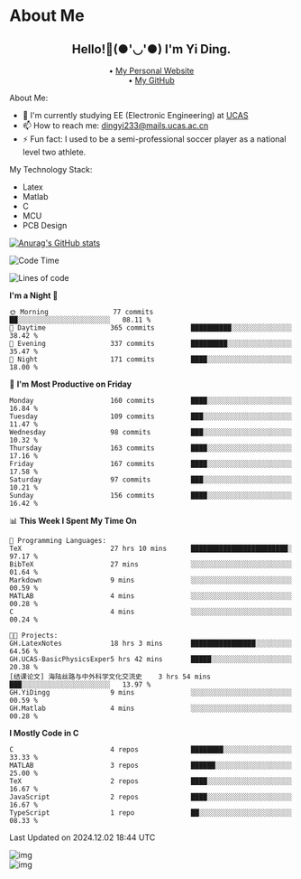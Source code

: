 # About Me

<h2 style="text-align:center;"> Hello!👋(●'◡'●) I'm Yi Ding.</h2>

<div style="text-align:center;">
  • <a href="https://yidingg.github.io/YiDingg">My Personal Website</a><br>
  • <a href="https://github.com/YiDingg">My GitHub</a>
</div>

About Me:
- 🔭 I'm currently studying EE (Electronic Engineering) at [UCAS](https://www.ucas.ac.cn/)
- 📫 How to reach me: dingyi233@mails.ucas.ac.cn
- ⚡ Fun fact: I used to be a semi-professional soccer player as a national level two athlete.

My Technology Stack:
- Latex
- Matlab
- C
- MCU
- PCB Design

[![Anurag's GitHub stats](https://github-readme-stats.vercel.app/api?username=YiDingg)](https://github.com/anuraghazra/github-readme-stats)

<!--START_SECTION:waka-->
![Code Time](http://img.shields.io/badge/Code%20Time-780%20hrs%2019%20mins-blue)

![Lines of code](https://img.shields.io/badge/From%20Hello%20World%20I%27ve%20Written-624.2%20thousand%20lines%20of%20code-blue)

**I'm a Night 🦉** 

```text
🌞 Morning                77 commits          ██░░░░░░░░░░░░░░░░░░░░░░░   08.11 % 
🌆 Daytime                365 commits         ██████████░░░░░░░░░░░░░░░   38.42 % 
🌃 Evening                337 commits         █████████░░░░░░░░░░░░░░░░   35.47 % 
🌙 Night                  171 commits         ████░░░░░░░░░░░░░░░░░░░░░   18.00 % 
```
📅 **I'm Most Productive on Friday** 

```text
Monday                   160 commits         ████░░░░░░░░░░░░░░░░░░░░░   16.84 % 
Tuesday                  109 commits         ███░░░░░░░░░░░░░░░░░░░░░░   11.47 % 
Wednesday                98 commits          ███░░░░░░░░░░░░░░░░░░░░░░   10.32 % 
Thursday                 163 commits         ████░░░░░░░░░░░░░░░░░░░░░   17.16 % 
Friday                   167 commits         ████░░░░░░░░░░░░░░░░░░░░░   17.58 % 
Saturday                 97 commits          ███░░░░░░░░░░░░░░░░░░░░░░   10.21 % 
Sunday                   156 commits         ████░░░░░░░░░░░░░░░░░░░░░   16.42 % 
```


📊 **This Week I Spent My Time On** 

```text
💬 Programming Languages: 
TeX                      27 hrs 10 mins      ████████████████████████░   97.17 % 
BibTeX                   27 mins             ░░░░░░░░░░░░░░░░░░░░░░░░░   01.64 % 
Markdown                 9 mins              ░░░░░░░░░░░░░░░░░░░░░░░░░   00.59 % 
MATLAB                   4 mins              ░░░░░░░░░░░░░░░░░░░░░░░░░   00.28 % 
C                        4 mins              ░░░░░░░░░░░░░░░░░░░░░░░░░   00.24 % 

🐱‍💻 Projects: 
GH.LatexNotes            18 hrs 3 mins       ████████████████░░░░░░░░░   64.56 % 
GH.UCAS-BasicPhysicsExper5 hrs 42 mins       █████░░░░░░░░░░░░░░░░░░░░   20.38 % 
[结课论文] 海陆丝路与中外科学文化交流史    3 hrs 54 mins       ███░░░░░░░░░░░░░░░░░░░░░░   13.97 % 
GH.YiDingg               9 mins              ░░░░░░░░░░░░░░░░░░░░░░░░░   00.59 % 
GH.Matlab                4 mins              ░░░░░░░░░░░░░░░░░░░░░░░░░   00.28 % 
```

**I Mostly Code in C** 

```text
C                        4 repos             ████████░░░░░░░░░░░░░░░░░   33.33 % 
MATLAB                   3 repos             ██████░░░░░░░░░░░░░░░░░░░   25.00 % 
TeX                      2 repos             ████░░░░░░░░░░░░░░░░░░░░░   16.67 % 
JavaScript               2 repos             ████░░░░░░░░░░░░░░░░░░░░░   16.67 % 
TypeScript               1 repo              ██░░░░░░░░░░░░░░░░░░░░░░░   08.33 % 
```




 Last Updated on 2024.12.02 18:44 UTC
<!--END_SECTION:waka-->

<!-- Coding activity over the last year -->
<div class='center'><img src='https://wakatime.com/share/@YiDingg/260601e0-8e46-41ab-9832-d4d0ae5fd0bd.svg' alt='img'/></div>

<!-- Languages over the last year -->
<div class='center'><img src='https://wakatime.com/share/@YiDingg/99546fa3-4cc3-4808-ab6e-13f38e27aba1.svg' alt='img'/></div>
